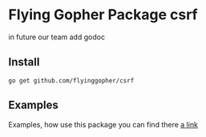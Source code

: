 # Flying Gopher Package csrf

in future our team add godoc

## Install
```
go get github.com/flyinggopher/csrf
```

## Examples

Examples, how use this package you can find there [a link](https://github.com/flyinggopher/examples/csrf/)
